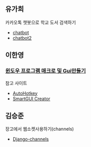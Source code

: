 ## 유가희

카카오톡 챗봇으로 학교 도서 검색하기 

- [chatbot](https://kahee.github.io/project/2018/05/24/Project_chatbot/)
- [chatbot2](https://kahee.github.io/project/2018/05/24/Project_chatbot(2)/) 


## 이한영

### [윈도우 프로그램 매크로 및 Gui만들기](https://lhy.kr/autohotkey)

참고 사이트

- [AutoHotkey](https://autohotkey.com/docs/AutoHotkey.htm)
- [SmartGUI Creator](https://autohotkey.com/board/topic/738-smartgui-creator/)


## 김승준

장고에서 웹소켓사용하기(channels)
- [Django-channels](https://darkblank.github.io/development/Django-Channels/)
